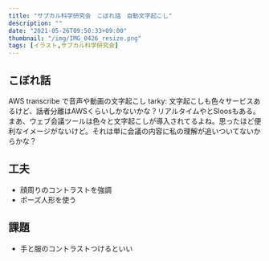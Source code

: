 ```yaml
---
title: "サブカル科学研究会　こぼれ話　自動文字起こし"
description: ""
date: "2021-05-26T09:50:33+09:00"
thumbnail: "/img/IMG_0426_resize.png"
tags: [イラスト,サブカル科学研究会]
---
```

## こぼれ話
AWS transcribe で音声や動画の文字起こし
tarky: 文字起こしも色々サービスあるけど、話者分離はAWSくらいしかないかな？リアルタイムやとSloosもある。まあ、ウェブ会議ツールは色々と文字起こしが導入されてるよね。思ったほど便利なイメージがないけど。それは単に会議の内容に私の理解が追いついてないからかな？

## 工夫
- 顔周りのコントラストを強調
- ポーズ人形を使う

## 課題
- 手と服のコントラストつけるといい

